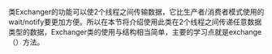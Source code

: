 类Exchanger的功能可以使2个线程之间传输数据，它比生产者/消费者模式使用的wait/notify要更加方便。所以在本节将介绍使用此类在2个线程之间传递任意数据类型的数据，Exchanger类的使用与结构相当简单，主要的学习点就是exchange（）方法。